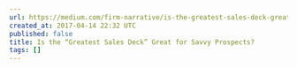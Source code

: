 ```yaml
---
url: https://medium.com/firm-narrative/is-the-greatest-sales-deck-great-for-savvy-prospects-d5de48fb2f94?source=rss-2e8728c5e756------2
created_at: 2017-04-14 22:32 UTC
published: false
title: Is the “Greatest Sales Deck” Great for Savvy Prospects?
tags: []
---
```



